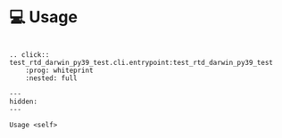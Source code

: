 <!--
SPDX-FileCopyrightText: © 2024 Romain Brault <mail@romainbrault.com>

SPDX-License-Identifier: CC0-1.0
-->

# 💻 Usage

```{eval-rst}

.. click:: test_rtd_darwin_py39_test.cli.entrypoint:test_rtd_darwin_py39_test
    :prog: whiteprint
    :nested: full
```

```{toctree}
---
hidden:
---

Usage <self>
```
